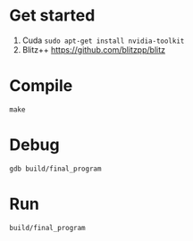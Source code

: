 # Get started

1. Cuda ``sudo apt-get install nvidia-toolkit``
2. Blitz++ https://github.com/blitzpp/blitz

# Compile
``make``

# Debug
``gdb build/final_program``

# Run
``build/final_program``

 